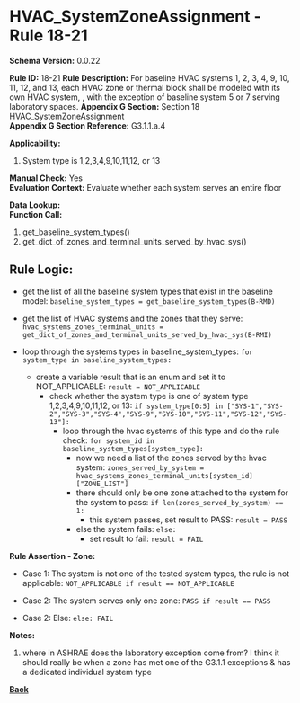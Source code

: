 # HVAC_SystemZoneAssignment - Rule 18-21
**Schema Version:** 0.0.22  

**Rule ID:** 18-21
**Rule Description:** For baseline HVAC systems 1, 2, 3, 4, 9, 10, 11, 12, and 13, each HVAC zone or thermal block shall be modeled with its own HVAC system, , with the exception of baseline system 5 or 7 serving laboratory spaces.
**Appendix G Section:** Section 18 HVAC_SystemZoneAssignment  
**Appendix G Section Reference:** G3.1.1.a.4

**Applicability:** 

1. System type is 1,2,3,4,9,10,11,12, or 13

**Manual Check:** Yes  
**Evaluation Context:** Evaluate whether each system serves an entire floor

**Data Lookup:**   
**Function Call:** 

1. get_baseline_system_types()
2. get_dict_of_zones_and_terminal_units_served_by_hvac_sys()


## Rule Logic:  
- get the list of all the baseline system types that exist in the baseline model: `baseline_system_types = get_baseline_system_types(B-RMD)`
- get the list of HVAC systems and the zones that they serve: `hvac_systems_zones_terminal_units = get_dict_of_zones_and_terminal_units_served_by_hvac_sys(B-RMI)`


- loop through the systems types in baseline_system_types: `for system_type in baseline_system_types:`
  - create a variable result that is an enum and set it to NOT_APPLICABLE: `result = NOT_APPLICABLE`
	- check whether the system type is one of system type 1,2,3,4,9,10,11,12, or 13: `if system_type[0:5] in ["SYS-1","SYS-2","SYS-3","SYS-4","SYS-9","SYS-10","SYS-11","SYS-12","SYS-13"]:`
		- loop through the hvac systems of this type and do the rule check: `for system_id in baseline_system_types[system_type]:`
			- now we need a list of the zones served by the hvac system: `zones_served_by_system = hvac_systems_zones_terminal_units[system_id]["ZONE_LIST"]`
			- there should only be one zone attached to the system for the system to pass: `if len(zones_served_by_system) == 1:`
			  - this system passes, set result to PASS: `result = PASS`
			- else the system fails: `else:`
			  - set result to fail: `result = FAIL`

**Rule Assertion - Zone:**

  - Case 1: The system is not one of the tested system types, the rule is not applicable: `NOT_APPLICABLE if result == NOT_APPLICABLE`
  
  - Case 2: The system serves only one zone: `PASS if result == PASS`

  - Case 2: Else: `else: FAIL`

**Notes:**

1. where in ASHRAE does the laboratory exception come from?  I think it should really be when a zone has met one of the G3.1.1 exceptions & has a dedicated individual system type

**[Back](../_toc.md)**
